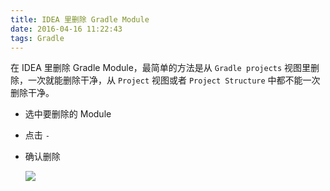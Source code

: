 ```yaml
---
title: IDEA 里删除 Gradle Module
date: 2016-04-16 11:22:43
tags: Gradle
---
```


在 IDEA 里删除 Gradle Module，最简单的方法是从 `Gradle projects` 视图里删除，一次就能删除干净，从 `Project` 视图或者 `Project Structure` 中都不能一次删除干净。

<!--more-->

* 选中要删除的 Module
* 点击 `-`
* 确认删除

    ![](/img/gradle/gradle-remove-module.png)
